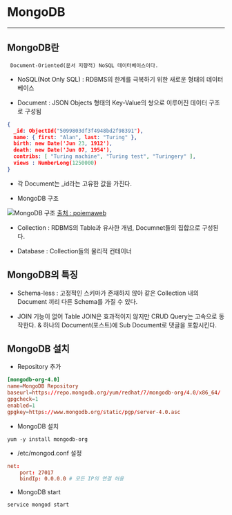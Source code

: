 # MongoDB
---

## MongoDB란

     Document-Oriented(문서 지향적) NoSQL 데이터베이스이다.

* NoSQL(Not Only SQL) : RDBMS의 한계를 극복하기 위한 새로운 형태의 데이터베이스

* Document : JSON Objects 형태의 Key-Value의 쌍으로 이루어진 데이터 구조로 구성됨

```json
{
  _id: ObjectId("5099803df3f4948bd2f98391"),
  name: { first: "Alan", last: "Turing" },
  birth: new Date('Jun 23, 1912'),
  death: new Date('Jun 07, 1954'),
  contribs: [ "Turing machine", "Turing test", "Turingery" ],
  views : NumberLong(1250000)
}
```

* 각 Document는 _id라는 고유한 값을 가진다.


* MongoDB 구조

![MongoDB 구조](https://poiemaweb.com/img/mongodb-structure.png)
[출처 : poiemaweb](https://poiemaweb.com/)

* Collection : RDBMS의 Table과 유사한 개념, Documnet들의 집합으로 구성된다.

* Database : Collection들의 물리적 컨테이너

## MongoDB의 특징

* Schema-less : 고정적인 스키마가 존재하지 않아 같은 Collection 내의 Document 끼리 다른 Schema를 가질 수 있다.

* JOIN 기능이 없어 Table JOIN은 효과적이지 않지만 CRUD Query는 고속으로 동작한다. & 하나의 Document(포스트)에 Sub Document로 댓글을 포함시킨다.

## MongoDB 설치

* Repository 추가

```conf
[mongodb-org-4.0]
name=MongoDB Repository
baseurl=https://repo.mongodb.org/yum/redhat/7/mongodb-org/4.0/x86_64/
gpgcheck=1
enabled=1
gpgkey=https://www.mongodb.org/static/pgp/server-4.0.asc
```

* MongoDB 설치

```
yum -y install mongodb-org
```

* /etc/mongod.conf 설정

```conf
net:
    port: 27017
    bindIp: 0.0.0.0 # 모든 IP의 연결 허용
```

* MongoDB start

```
service mongod start
```